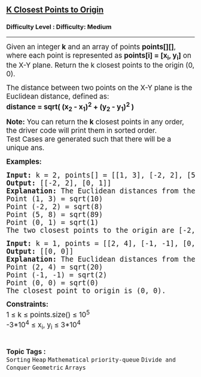 <h2><a href="https://www.geeksforgeeks.org/problems/k-closest-points-to-origin--172242/1">K Closest Points to Origin</a></h2><h3>Difficulty Level : Difficulty: Medium</h3><hr><div class="problems_problem_content__Xm_eO" bis_skin_checked="1"><p><span style="font-size: 14pt;">Given an integer<strong> k</strong> and an array of points <strong>points[][]</strong>, where each point is represented as <strong>points[i] = [x<sub>i</sub>, y<sub>i</sub>]</strong> on the X-Y plane. Return the k closest points to the origin (0, 0).</span></p>
<p><span style="font-size: 14pt;">The distance between two points on the X-Y plane is the Euclidean distance, defined as:<br></span><strong style="font-size: 14pt; text-align: center;">distance = sqrt( (x<sub>2</sub> - x<sub>1</sub>)<sup>2</sup> + (y<sub>2</sub> - y<sub>1</sub>)<sup>2</sup> )</strong></p>
<p><span style="font-size: 14pt;"><strong>Note:</strong> You can return the <strong>k</strong> closest points in any order, the driver code will print them in sorted order.<br>Test Cases are generated such that there will be a unique ans.</span></p>
<p><span style="font-size: 14pt;"><strong>Examples:</strong></span></p>
<pre><span style="font-size: 14pt;"><strong>Input:</strong> k = 2, points[] = [[1, 3], [-2, 2], [5, 8], [0, 1]]</span><br><span style="font-size: 14pt;"><strong>Output:</strong> [[-2, 2], [0, 1]]</span><br><span style="font-size: 14pt;"><strong>Explanation:</strong> The Euclidean distances from the origin are:</span><br><span style="font-size: 14pt;">Point (1, 3) = sqrt(10)</span><br><span style="font-size: 14pt;">Point (-2, 2) = sqrt(8)</span><br><span style="font-size: 14pt;">Point (5, 8) = sqrt(89)</span><br><span style="font-size: 14pt;">Point (0, 1) = sqrt(1)</span><br><span style="font-size: 14pt;">The two closest points to the origin are [-2, 2] and [0, 1].</span></pre>
<pre><span style="font-size: 14pt;"><strong>Input:</strong> k = 1, points = [[2, 4], [-1, -1], [0, 0]]</span><br><span style="font-size: 14pt;"><strong>Output:</strong> [[0, 0]]</span><br><span style="font-size: 14pt;"><strong>Explanation: </strong>The Euclidean distances from the origin are:</span><br><span style="font-size: 14pt;">Point (2, 4) = sqrt(20)</span><br><span style="font-size: 14pt;">Point (-1, -1) = sqrt(2)</span><br><span style="font-size: 14pt;">Point (0, 0) = sqrt(0)</span><br><span style="font-size: 14pt;">The closest point to origin is (0, 0).</span></pre>
<p><span style="font-size: 14pt;"><strong>Constraints:<br></strong>1&nbsp;<span style="font-family: -apple-system, BlinkMacSystemFont, 'Segoe UI', Roboto, Oxygen, Ubuntu, Cantarell, 'Open Sans', 'Helvetica Neue', sans-serif;">≤</span><span style="font-family: -apple-system, BlinkMacSystemFont, 'Segoe UI', Roboto, Oxygen, Ubuntu, Cantarell, 'Open Sans', 'Helvetica Neue', sans-serif;">&nbsp;k&nbsp;</span><span style="font-family: -apple-system, BlinkMacSystemFont, 'Segoe UI', Roboto, Oxygen, Ubuntu, Cantarell, 'Open Sans', 'Helvetica Neue', sans-serif;">≤</span><span style="font-family: -apple-system, BlinkMacSystemFont, 'Segoe UI', Roboto, Oxygen, Ubuntu, Cantarell, 'Open Sans', 'Helvetica Neue', sans-serif;">&nbsp;points.size()&nbsp;</span><span style="font-family: -apple-system, BlinkMacSystemFont, 'Segoe UI', Roboto, Oxygen, Ubuntu, Cantarell, 'Open Sans', 'Helvetica Neue', sans-serif;">≤ </span><span style="font-family: -apple-system, BlinkMacSystemFont, 'Segoe UI', Roboto, Oxygen, Ubuntu, Cantarell, 'Open Sans', 'Helvetica Neue', sans-serif;">10</span><sup style="font-family: -apple-system, BlinkMacSystemFont, 'Segoe UI', Roboto, Oxygen, Ubuntu, Cantarell, 'Open Sans', 'Helvetica Neue', sans-serif;">5<br></sup>-3*10<sup>4</sup>&nbsp;<span style="font-family: -apple-system, BlinkMacSystemFont, 'Segoe UI', Roboto, Oxygen, Ubuntu, Cantarell, 'Open Sans', 'Helvetica Neue', sans-serif;">≤</span><span style="font-family: -apple-system, BlinkMacSystemFont, 'Segoe UI', Roboto, Oxygen, Ubuntu, Cantarell, 'Open Sans', 'Helvetica Neue', sans-serif;">&nbsp;x</span><sub style="font-family: -apple-system, BlinkMacSystemFont, 'Segoe UI', Roboto, Oxygen, Ubuntu, Cantarell, 'Open Sans', 'Helvetica Neue', sans-serif;">i</sub><span style="font-family: -apple-system, BlinkMacSystemFont, 'Segoe UI', Roboto, Oxygen, Ubuntu, Cantarell, 'Open Sans', 'Helvetica Neue', sans-serif;">, y</span><sub style="font-family: -apple-system, BlinkMacSystemFont, 'Segoe UI', Roboto, Oxygen, Ubuntu, Cantarell, 'Open Sans', 'Helvetica Neue', sans-serif;">i</sub><span style="font-family: -apple-system, BlinkMacSystemFont, 'Segoe UI', Roboto, Oxygen, Ubuntu, Cantarell, 'Open Sans', 'Helvetica Neue', sans-serif;">&nbsp;</span><span style="font-family: -apple-system, BlinkMacSystemFont, 'Segoe UI', Roboto, Oxygen, Ubuntu, Cantarell, 'Open Sans', 'Helvetica Neue', sans-serif;">≤</span><span style="font-family: -apple-system, BlinkMacSystemFont, 'Segoe UI', Roboto, Oxygen, Ubuntu, Cantarell, 'Open Sans', 'Helvetica Neue', sans-serif;"> 3*10</span><sup style="font-family: -apple-system, BlinkMacSystemFont, 'Segoe UI', Roboto, Oxygen, Ubuntu, Cantarell, 'Open Sans', 'Helvetica Neue', sans-serif;">4</sup></span></p></div><br><p><span style=font-size:18px><strong>Topic Tags : </strong><br><code>Sorting</code>&nbsp;<code>Heap</code>&nbsp;<code>Mathematical</code>&nbsp;<code>priority-queue</code>&nbsp;<code>Divide and Conquer</code>&nbsp;<code>Geometric</code>&nbsp;<code>Arrays</code>&nbsp;